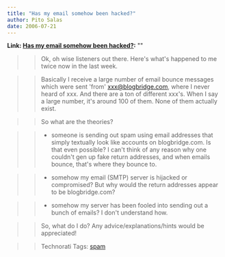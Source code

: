 ```yaml
---
title: "Has my email somehow been hacked?"
author: Pito Salas
date: 2006-07-21
---
```


**Link: [Has my email somehow been hacked?](None):** ""


>>

>> Ok, oh wise listeners out there. Here's what's happened to me twice now in
the last week.

>>

>> Basically I receive a large number of email bounce messages which were sent
'from' xxx@blogbridge.com, where I never heard of xxx. And there are a ton of
different xxx's. When I say a large number, it's around 100 of them. None of
them actually exist.

>>

>> So what are the theories?

>>

>>   * someone is sending out spam using email addresses that simply textually
look like accounts on blogbridge.com. Is that even possible? I can't think of
any reason why one couldn't gen up fake return addresses, and when emails
bounce, that's where they bounce to.

>>

>>   * somehow my email (SMTP) server is hijacked or compromised? But why
would the return addresses appear to be blogbridge.com?

>>

>>   * somehow my server has been fooled into sending out a bunch of emails? I
don't understand how.

>>

>>

>>

>> So, what do I do? Any advice/explanations/hints would be appreciated!

>>

>> Technorati Tags: [spam](<http://www.technorati.com/tag/spam>)


